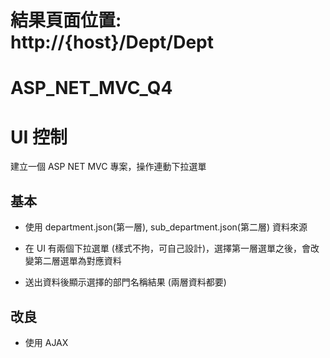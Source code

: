 # 結果頁面位置: http://{host}/Dept/Dept

# ASP_NET_MVC_Q4

# UI 控制

建立一個 ASP NET MVC 專案，操作連動下拉選單

## 基本

- 使用 department.json(第一層), sub_department.json(第二層) 資料來源

- 在 UI 有兩個下拉選單 (樣式不拘，可自己設計)，選擇第一層選單之後，會改變第二層選單為對應資料

- 送出資料後顯示選擇的部門名稱結果 (兩層資料都要)


## 改良

- 使用 AJAX 
